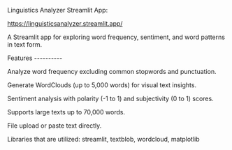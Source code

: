 Linguistics Analyzer Streamlit App:

https://linguisticsanalyzer.streamlit.app/

A Streamlit app for exploring word frequency, sentiment, and word patterns in text form.

Features ----------

Analyze word frequency excluding common stopwords and punctuation.

Generate WordClouds (up to 5,000 words) for visual text insights.

Sentiment analysis with polarity (-1 to 1) and subjectivity (0 to 1) scores.

Supports large texts up to 70,000 words.

File upload or paste text directly.

Libraries that are utilized: streamlit, textblob, wordcloud, matplotlib
